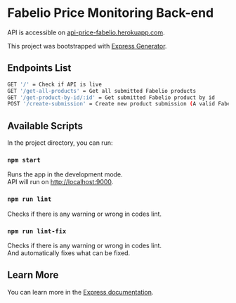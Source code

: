 # Fabelio Price Monitoring Back-end

API is accessible on [api-price-fabelio.herokuapp.com](https://api-price-fabelio.herokuapp.com).<br />

This project was bootstrapped with [Express Generator](https://expressjs.com/en/starter/generator.html).

## Endpoints List

``` bash
GET '/' = Check if API is live
GET '/get-all-products' = Get all submitted Fabelio products
GET '/get-product-by-id/:id' = Get submitted Fabelio product by id
POST '/create-submission' = Create new product submission (A valid Fabelio product link is needed)
```

## Available Scripts

In the project directory, you can run:

### `npm start`

Runs the app in the development mode.<br />
API will run on [http://localhost:9000](http://localhost:9000).

### `npm run lint`

Checks if there is any warning or wrong in codes lint.

### `npm run lint-fix`

Checks if there is any warning or wrong in codes lint.<br />
And automatically fixes what can be fixed.

## Learn More

You can learn more in the [Express documentation](https://expressjs.com/).